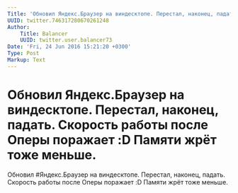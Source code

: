 ```yaml
---
Title: 'Обновил Яндекс.Браузер на виндесктопе. Перестал, наконец, падать. Скорость работы после Оперы поражает :D Памяти жрёт тоже меньше.'
UUID: twitter.746317280670261248
Author:
    Title: Balancer
    UUID: twitter.user.balancer73
Date: 'Fri, 24 Jun 2016 15:21:20 +0300'
Type: Post
Markup: Text
---
```


# Обновил Яндекс.Браузер на виндесктопе. Перестал, наконец, падать. Скорость работы после Оперы поражает :D Памяти жрёт тоже меньше.

Обновил #Яндекс.Браузер на виндесктопе. Перестал, наконец,
падать. Скорость работы после Оперы поражает :D Памяти жрёт
тоже меньше.